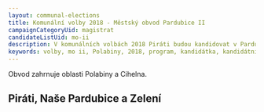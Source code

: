 ```yaml
---
layout: communal-elections
title: Komunální volby 2018 - Městský obvod Pardubice II
campaignCategoryUid: magistrat
candidateListUid: mo-ii
description: V komunálních volbách 2018 Piráti budou kandidovat v Pardubicích. Jak na magistrát, tak i na jednotlivé městské obvody. Prosazujeme transparentní veřejnou správu, participaci veřejnosti, férový přístup ke všem způsobům dopravy a politiku, která využívá možností technologií 21. století pro otevřenou a demokratickou společnost.
keywords: volby, mo ii, Polabiny, 2018, program, kandidátka, kandidátní listina, kandidáti, komunální volby
---
```


Obvod zahrnuje oblasti Polabiny a Cihelna.
## Piráti, Naše Pardubice a Zelení
